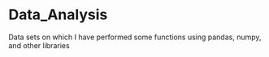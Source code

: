 # Data_Analysis
Data sets on which I have performed some functions using pandas, numpy, and other libraries
